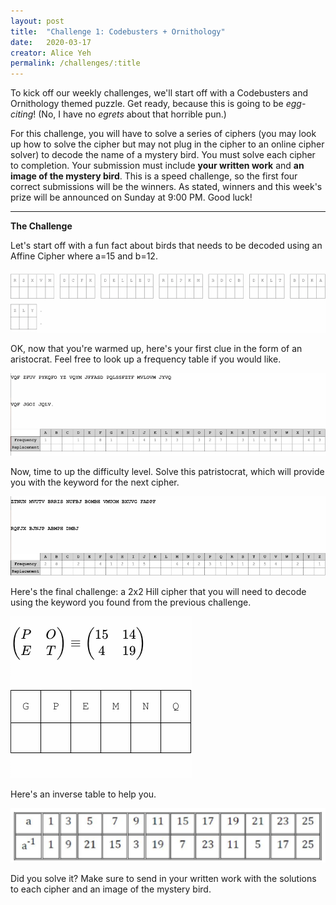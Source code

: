 ```yaml
---
layout: post
title:  "Challenge 1: Codebusters + Ornithology"
date:   2020-03-17
creator: Alice Yeh
permalink: /challenges/:title
---
```


To kick off our weekly challenges, we'll start off with a Codebusters and Ornithology themed puzzle. Get ready, because this is going to be _egg-citing_! (No, I have no _egrets_ about that horrible pun.)

For this challenge, you will have to solve a series of ciphers (you may look up how to solve the cipher but may not plug in the cipher to an online cipher solver) to decode the name of a mystery bird. You must solve each cipher to completion. Your submission must include **your written work** and **an image of the mystery bird**. This is a speed challenge, so the first four correct submissions will be the winners. As stated, winners and this week's prize will be announced on Sunday at 9:00 PM. Good luck!

-----------

**The Challenge**

Let's start off with a fun fact about birds that needs to be decoded using an Affine Cipher where a=15 and b=12.  

![Affine Cipher](/assets/challenge1/affine.png)  

OK, now that you're warmed up, here's your first clue in the form of an aristocrat. Feel free to look up a frequency table if you would like.  

![Aristocrat](/assets/challenge1/aristocrat.png)  

Now, time to up the difficulty level. Solve this patristocrat, which will provide you with the keyword for the next cipher.

![Patristocrat](/assets/challenge1/patristocrat.png)

Here's the final challenge: a 2x2 Hill cipher that you will need to decode using the keyword you found from the previous challenge. 

![Hill](/assets/challenge1/hill.png)

Here's an inverse table to help you.

![Hill Inverse Table](/assets/challenge1/hill_inverse_table.png)

Did you solve it? Make sure to send in your written work with the solutions to each cipher and an image of the mystery bird.

